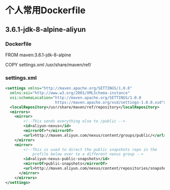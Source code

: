 # 个人常用Dockerfile
## 3.6.1-jdk-8-alpine-aliyun
### Dockerfile
FROM maven:3.6.1-jdk-8-alpine

COPY settings.xml /usr/share/maven/ref/

### settings.xml
```xml
<settings xmlns="http://maven.apache.org/SETTINGS/1.0.0"
  xmlns:xsi="http://www.w3.org/2001/XMLSchema-instance"
  xsi:schemaLocation="http://maven.apache.org/SETTINGS/1.0.0
                      https://maven.apache.org/xsd/settings-1.0.0.xsd">
  <localRepository>/usr/share/maven/ref/repository</localRepository>
  <mirrors>
    <mirror>
        <!--This sends everything else to /public -->
        <id>aliyun-nexus</id>
        <mirrorOf>*</mirrorOf>
        <url>http://maven.aliyun.com/nexus/content/groups/public/</url>
    </mirror>
    <mirror>
        <!--This is used to direct the public snapshots repo in the 
            profile below over to a different nexus group -->
        <id>aliyun-nexus-public-snapshots</id>
        <mirrorOf>public-snapshots</mirrorOf>
        <url>http://maven.aliyun.com/nexus/content/repositories/snapshots/</url>
      </mirror>
    </mirrors>
</settings>
```
